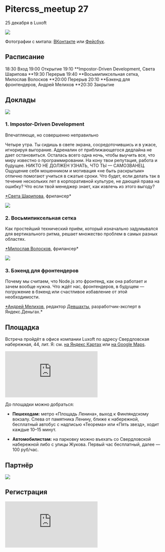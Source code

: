 
# Pitercss_meetup 27

25 декабря в Luxoft

![](https://cdn-images-1.medium.com/max/2400/1*nRc-PMD6aXIpiGi9rdJHpQ.png)

Фотографии с митапа: [ВКонтакте](https://vk.com/album-111449871_260580668) или [Фейсбук](https://www.facebook.com/pg/pitercssmeetup/photos/?tab=album&album_id=1043023445889585).

## Расписание

18:30 Вход
19:00 Открытие
19:10 **Impostor-Driven Development, Света Шарипова
**19:30 Перерыв
19:40 **Восьмипиксельная сетка, Милослав Волосков
**20:00 Перерыв
20:10 **Бэкенд для фронтендеров, Андрей Мелихов
**20:30 Закрытие

## Доклады

![](https://cdn-images-1.medium.com/max/2400/1*VLmJwG27xi8eomfeltpcxA.png)

### 1. Impostor-Driven Development

Впечатляюще, но совершенно неправильно

Четыре утра. Ты сидишь в свете экрана, сосредоточившись и в ужасе, игнорируя выгорание. Адреналин от приближающегося дедлайна не дает остановиться. Осталась всего одна ночь, чтобы выучить все, что миру известно о программировании. На кону твои репутация, работа и будущее. НИКТО НЕ ДОЛЖЕН УЗНАТЬ, ЧТО ТЫ — САМОЗВАНЕЦ. Ощущение себя мошенником и мотивация «не быть раскрытым» отлично помогают учиться в сжатые сроки. Что будет, если делать так в течение нескольких лет в корпоративной культуре, не дающей права на ошибку? Что если твой менеджер знает, как извлечь из этого выгоду?

[*Света Шарипова](https://twitter.com/helloDeadline), фрилансер*

![](https://cdn-images-1.medium.com/max/2400/1*SfJyE5C1RJhez2ziS51ccA.png)

### **2. Восьмипиксельная сетка**

Как простейший технический приём, который изначально задумывался для вертикального ритма, решает множество проблем в самых разных областях.

[*Милослав Волосков](https://miloslav.website), фрилансер*

![](https://cdn-images-1.medium.com/max/2400/1*KNaQJLduE33aYshi2iIFZA.png)

### 3. Бэкенд для фронтендеров

Почему мы считаем, что Node.js это фронтенд, как она работает и зачем вообще нужна. Что ждёт нас, фронтендеров, в будущем — погружение в бэкенд или счастливое избавление от этой необходимости.

[*Андрей Мелихов](https://twitter.com/amel_true), редактор [Девшахты](https://medium.com/devschacht), разработчик-эксперт в Яндекс.Деньгах.*

## Площадка

Встреча пройдёт в офисе компании Luxoft по адресу Свердловская набережная, 44, лит. Я: см. [на Яндекс Картах](https://yandex.ru/maps/-/CBRA5GaP-C) или [на Google Maps](https://goo.gl/maps/tLE5qTbbRmJ2).

<iframe src="https://medium.com/media/e1f5c980a655dcbaec28061f281a179e" frameborder=0></iframe>

До площадки можно добраться:

* **Пешеходам:** метро «Площадь Ленина», выход к Финляндскому вокзалу. Слева от памятника Ленину, ближе к набережной, бесплатный автобус с надписью «Теорема» или «Пять звезд», ходит каждые 10–15 минут.

* **Автомобилистам:** на парковку можно въехать со Свердловской набережной либо с улицы Жукова. Первый час бесплатный, далее — 100 руб/час.

## Партнёр

![](https://cdn-images-1.medium.com/max/2000/1*NtBgJjX2A3gPj_9Z07y4yA.png)

## Регистрация

<iframe src="https://medium.com/media/6f083511f33ebaac3b5518099c798076" frameborder=0></iframe>

